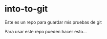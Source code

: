 # into-to-git
Este es un repo para guardar mis pruebas de git

Para usar este repo pueden hacer esto...
